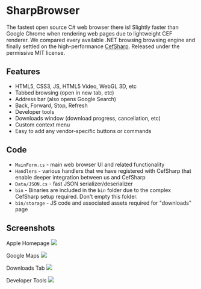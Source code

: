 # SharpBrowser
The fastest open source C# web browser there is! Slightly faster than Google Chrome when rendering web pages due to lightweight CEF renderer. We compared every available .NET browsing browsing engine and finally settled on the high-performance [CefSharp](https://github.com/cefsharp/CefSharp/). Released under the permissive MIT license.

## Features

- HTML5, CSS3, JS, HTML5 Video, WebGL 3D, etc
- Tabbed browsing (open in new tab, etc)
- Address bar (also opens Google Search)
- Back, Forward, Stop, Refresh
- Developer tools
- Downloads window (download progress, cancellation, etc)
- Custom context menu
- Easy to add any vendor-specific buttons or commands

## Code

- `MainForm.cs` - main web browser UI and related functionality
- `Handlers` - various handlers that we have registered with CefSharp that enable deeper integration between us and CefSharp
- `Data/JSON.cs` - fast JSON serializer/deserializer
- `bin` - Binaries are included in the `bin` folder due to the complex CefSharp setup required. Don't empty this folder.
- `bin/storage` - JS code and associated assets required for "downloads" page

## Screenshots

Apple Homepage
![](https://github.com/sharpbrowser/SharpBrowser/raw/master/images/1.png)

Google Maps
![](https://github.com/sharpbrowser/SharpBrowser/raw/master/images/2.png)

Downloads Tab
![](https://github.com/sharpbrowser/SharpBrowser/raw/master/images/3.png)

Developer Tools
![](https://github.com/sharpbrowser/SharpBrowser/raw/master/images/4.png)
